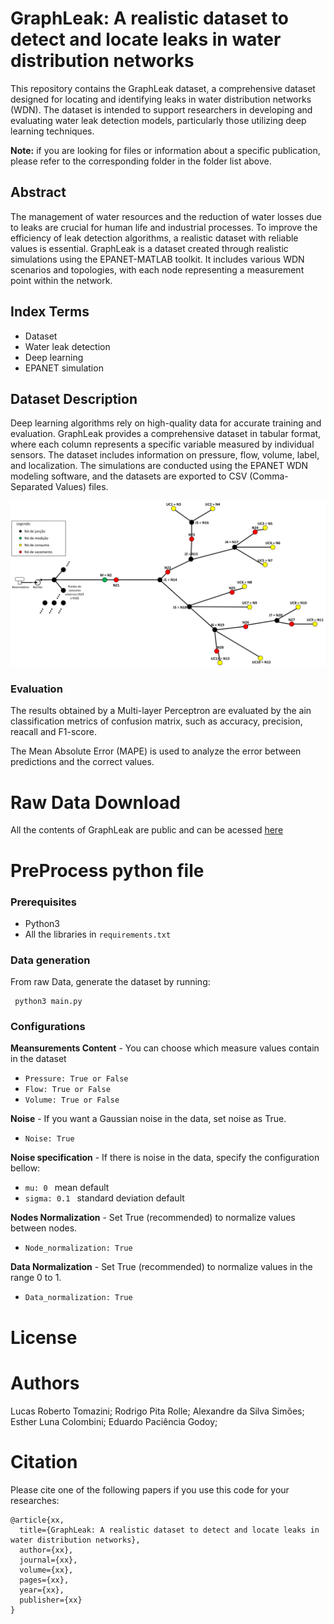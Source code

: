 # GraphLeak: A realistic dataset to detect and locate leaks in water distribution networks

This repository contains the GraphLeak dataset, a comprehensive dataset designed for locating and identifying leaks in water distribution networks (WDN). The dataset is intended to support researchers in developing and evaluating water leak detection models, particularly those utilizing deep learning techniques.

**Note:** if you are looking for files or information about a specific publication, please refer to the corresponding folder in the folder list above.

## Abstract

The management of water resources and the reduction of water losses due to leaks are crucial for human life and industrial processes. To improve the efficiency of leak detection algorithms, a realistic dataset with reliable values is essential. GraphLeak is a dataset created through realistic simulations using the EPANET-MATLAB toolkit. It includes various WDN scenarios and topologies, with each node representing a measurement point within the network.

## Index Terms
- Dataset
- Water leak detection
- Deep learning
- EPANET simulation

## Dataset Description
Deep learning algorithms rely on high-quality data for accurate training and evaluation. GraphLeak provides a comprehensive dataset in tabular format, where each column represents a specific variable measured by individual sensors. The dataset includes information on pressure, flow, volume, label, and localization. The simulations are conducted using the EPANET WDN modeling software, and the datasets are exported to CSV (Comma-Separated Values) files.





![WDS_topologie](/WDS_top.png)

### Evaluation

The results obtained by a Multi-layer Perceptron are evaluated by the ain classification metrics of confusion matrix, such as accuracy, precision, reacall and F1-score.

The Mean Absolute Error (MAPE) is used to analyze the error between predictions and the correct values.

# Raw Data Download

All the contents of GraphLeak are public and can be acessed [here](https://drive.google.com/drive/folders/1Q_JQO2OZhejQEd0BMdx0UGcRaDo85ENC?usp=share_link)

# PreProcess python file

### Prerequisites
- Python3
- All the libraries in <code>requirements.txt</code>

### Data generation

From raw Data, generate the dataset by running:

<pre><code> python3 main.py </pre></code>

### Configurations

**Meansurements Content** - You can choose which measure values contain in the dataset
- <code>Pressure: True or False</code>
- <code>Flow: True or False</code>
- <code>Volume: True or False</code>

**Noise** - If you want a Gaussian noise in the data, set noise as True.
- <code>Noise: True</code>

**Noise specification** - If there is noise in the data, specify the configuration bellow:
- <code>mu: 0 </code> mean default
- <code>sigma: 0.1 </code> standard deviation default

**Nodes Normalization** - Set True (recommended) to normalize values between nodes.
- <code>Node_normalization: True</code>

**Data Normalization** - Set True (recommended) to normalize values in the range 0 to 1.
- <code>Data_normalization: True</code>

# License

# Authors
Lucas Roberto Tomazini;
Rodrigo Pita Rolle;
Alexandre da Silva Simões;
Esther Luna Colombini;
Eduardo Paciência Godoy;


# Citation 
Please cite one of the following papers if you use this code for your researches:

<pre><code>@article{xx,
  title={GraphLeak: A realistic dataset to detect and locate leaks in water distribution networks},
  author={xx},
  journal={xx},
  volume={xx},
  pages={xx},
  year={xx},
  publisher={xx}
}
</pre></code>

